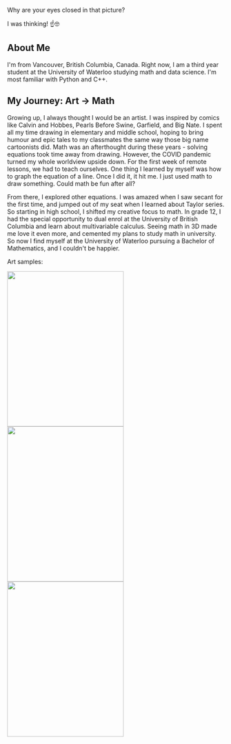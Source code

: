 Why are your eyes closed in that picture?

I was thinking! ☝️🤓

## About Me

I'm from Vancouver, British Columbia, Canada. Right now, I am a third year student at the University of Waterloo studying math and data science. I'm most familiar with Python and C++.

## My Journey: Art -> Math

Growing up, I always thought I would be an artist. I was inspired by comics like Calvin and Hobbes, Pearls Before Swine, Garfield, and Big Nate. I spent all my time drawing in elementary and middle school, hoping to bring humour and epic tales to my classmates the same way those big name cartoonists did. Math was an afterthought during these years - solving equations took time away from drawing. However, the COVID pandemic turned my whole worldview upside down. For the first week of remote lessons, we had to teach ourselves. One thing I learned by myself was how to graph the equation of a line. Once I did it, it hit me. I just used math to draw something. Could math be fun after all?

From there, I explored other equations. I was amazed when I saw secant for the first time, and jumped out of my seat when I learned about Taylor series. So starting in high school, I shifted my creative focus to math. In grade 12, I had the special opportunity to dual enrol at the University of British Columbia and learn about multivariable calculus. Seeing math in 3D made me love it even more, and cemented my plans to study math in university. So now I find myself at the University of Waterloo pursuing a Bachelor of Mathematics, and I couldn't be happier.

Art samples:

<img src="https://github.com/user-attachments/assets/4ecec3ba-9566-45e6-969a-b71bc10e346d" width="270" height="360">
<img src="https://github.com/user-attachments/assets/415a29c5-a2b0-4319-a99a-dbf21ec06da5" width="270" height="360">
<img src="https://github.com/user-attachments/assets/9d980b3a-26c6-4745-9f55-49f3ae465172" width="270" height="360">

